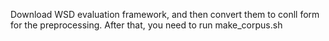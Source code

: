 Download WSD evaluation framework, and then convert them to conll form for the preprocessing. After that, you need to run make_corpus.sh